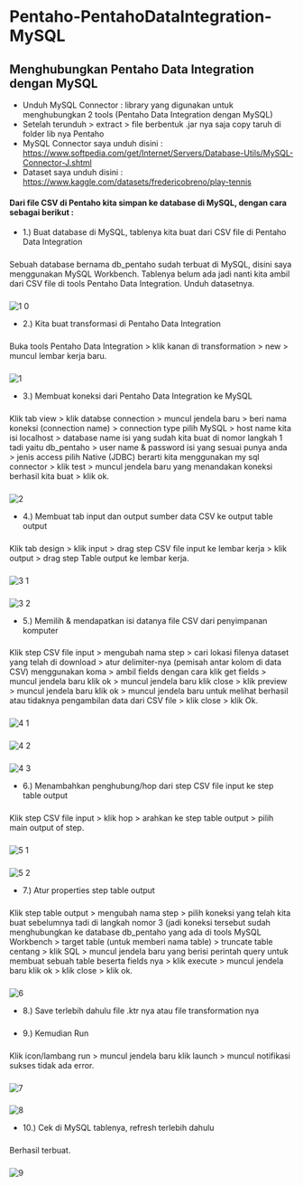 # Pentaho-PentahoDataIntegration-MySQL


## Menghubungkan Pentaho Data Integration dengan MySQL
 - Unduh MySQL Connector : library yang digunakan untuk menghubungkan 2 tools (Pentaho Data Integration dengan MySQL)
 - Setelah terunduh > extract > file berbentuk .jar nya saja copy taruh di folder lib nya Pentaho
 - MySQL Connector saya unduh disini : https://www.softpedia.com/get/Internet/Servers/Database-Utils/MySQL-Connector-J.shtml 
 - Dataset saya unduh disini : https://www.kaggle.com/datasets/fredericobreno/play-tennis


#### Dari file CSV di Pentaho kita simpan ke database di MySQL, dengan cara sebagai berikut :
- 1.) Buat database di MySQL, tablenya kita buat dari CSV file di Pentaho Data Integration
###
Sebuah database bernama db_pentaho sudah terbuat di MySQL, disini saya menggunakan MySQL Workbench. Tablenya belum ada jadi nanti kita ambil dari CSV file di tools Pentaho Data Integration. Unduh datasetnya.
###
![1 0](https://user-images.githubusercontent.com/86678205/166059721-4eea47cf-ceca-43c1-b6fd-1ecc166b7588.PNG)

- 2.) Kita buat transformasi di Pentaho Data Integration
###
Buka tools Pentaho Data Integration > klik kanan di transformation > new > muncul lembar kerja baru.
###
![1](https://user-images.githubusercontent.com/86678205/166059806-0d9cc97d-eb07-4c3a-9e26-9603743358a7.png)

- 3.) Membuat koneksi dari Pentaho Data Integration ke MySQL
###
Klik tab view > klik databse connection > muncul jendela baru > beri nama koneksi (connection name) > connection type pilih MySQL > host name kita isi localhost > database name isi yang sudah kita buat di nomor langkah 1 tadi yaitu db_pentaho > user name & password isi yang sesuai punya anda > jenis access pilih Native (JDBC) berarti kita menggunakan my sql connector > klik test > muncul jendela baru yang menandakan koneksi berhasil kita buat > klik ok.  
###
![2](https://user-images.githubusercontent.com/86678205/166059903-d2d546ec-10bb-4f56-b2cb-a6bf898236f2.png)

- 4.) Membuat tab input dan output sumber data CSV ke output table output
###
Klik tab design > klik input > drag step CSV file input ke lembar kerja > klik output > drag step Table output ke lembar kerja.
###
![3 1](https://user-images.githubusercontent.com/86678205/166059950-c0587127-10d0-4aca-a223-eb8439a4b951.png)
###
![3 2](https://user-images.githubusercontent.com/86678205/166059951-9b80d6d3-7df2-4a04-b646-d7fbb9e432c0.png)

- 5.) Memilih & mendapatkan isi datanya file CSV dari penyimpanan komputer
###
Klik step CSV file input > mengubah nama step > cari lokasi filenya dataset yang telah di download > atur delimiter-nya (pemisah antar kolom di data CSV) menggunakan koma > ambil fields dengan cara klik get fields > muncul jendela baru klik ok > muncul jendela baru klik close >  klik preview > muncul jendela baru klik ok > muncul jendela baru untuk melihat berhasil atau tidaknya pengambilan data dari CSV file > klik close > klik Ok.
###
![4 1](https://user-images.githubusercontent.com/86678205/166060016-8aaaf1cd-1f50-436a-ab90-e08fc4122f7d.png)
###
![4 2](https://user-images.githubusercontent.com/86678205/166060067-f6217030-f03e-489c-9fde-1f07459e91ee.png)
###
![4 3](https://user-images.githubusercontent.com/86678205/166060128-c427c942-2c8b-404a-957f-57e9e144ebc9.png)

- 6.) Menambahkan penghubung/hop dari step CSV file input ke step table output
###
Klik step CSV file input > klik hop > arahkan ke step table output > pilih main output of step. 
###
![5 1](https://user-images.githubusercontent.com/86678205/166060150-08b4b182-6860-4394-a0e4-98e0974ff71e.png)
###
![5 2](https://user-images.githubusercontent.com/86678205/166060183-6354e98e-d232-4013-9dff-edc6f37a9d52.png)

- 7.) Atur properties step table output
###
Klik step table output > mengubah nama step > pilih koneksi yang telah kita buat sebelumnya tadi di langkah nomor 3 (jadi koneksi tersebut sudah menghubungkan ke database db_pentaho yang ada di tools MySQL Workbench > target table (untuk memberi nama table) > truncate table centang >  klik SQL > muncul jendela baru yang berisi perintah query untuk membuat sebuah table beserta fields nya > klik execute > muncul jendela baru klik ok > klik close > klik ok. 
###
![6](https://user-images.githubusercontent.com/86678205/166060215-43c55420-db44-4fe5-8d89-c69b4ec0fb60.png)

- 8.) Save terlebih dahulu file .ktr nya atau file transformation nya
###

- 9.) Kemudian Run
###
Klik icon/lambang run > muncul jendela baru klik launch > muncul notifikasi sukses tidak ada error.
###
![7](https://user-images.githubusercontent.com/86678205/166060301-e8453e38-7f5d-486d-aaf4-43f250c60e5d.png)
###
![8](https://user-images.githubusercontent.com/86678205/166060350-f564df05-a39e-445e-88ed-2a38b69ddb2e.png)

- 10.) Cek di MySQL tablenya, refresh terlebih dahulu
###
Berhasil terbuat.
###
![9](https://user-images.githubusercontent.com/86678205/166060371-192000cd-4aa1-4144-afae-decc713da668.png)
